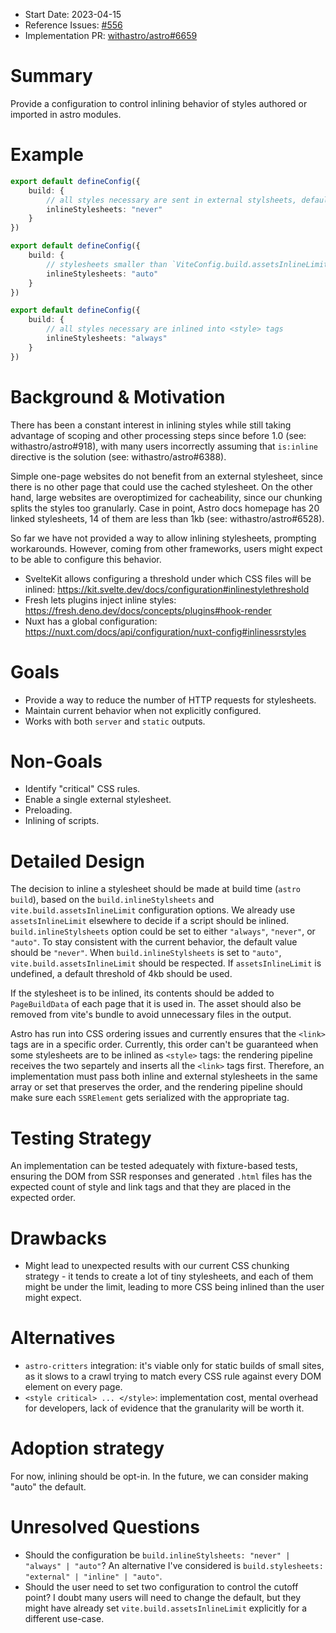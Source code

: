 
- Start Date: 2023-04-15
- Reference Issues: [#556](https://github.com/withastro/roadmap/issues/556)
- Implementation PR: [withastro/astro#6659](https://github.com/withastro/astro/pull/6659)

# Summary

Provide a configuration to control inlining behavior of styles authored or imported in astro modules.

# Example

```ts
export default defineConfig({
    build: {
        // all styles necessary are sent in external stylsheets, default; maintains current behavior
        inlineStylesheets: "never"
    }
})
```
```ts
export default defineConfig({
    build: {
        // stylesheets smaller than `ViteConfig.build.assetsInlineLimit` (or 4kb if not defined by the user) are inlined
        inlineStylesheets: "auto"
    }
})
```
```ts
export default defineConfig({
    build: {
        // all styles necessary are inlined into <style> tags
        inlineStylesheets: "always"
    }
})
```

# Background & Motivation

There has been a constant interest in inlining styles while still taking advantage of scoping and other processing steps since before 1.0 (see: withastro/astro#918), with many users incorrectly assuming that `is:inline` directive is the solution (see: withastro/astro#6388).

Simple one-page websites do not benefit from an external stylesheet, since there is no other page that could use the cached stylesheet. On the other hand, large websites are overoptimized for cacheability, since our chunking splits the styles too granularly. Case in point, Astro docs homepage has 20 linked stylesheets, 14 of them are less than 1kb (see: withastro/astro#6528).

So far we have not provided a way to allow inlining stylesheets, prompting workarounds. However, coming from other frameworks, users might expect to be able to configure this behavior.
- SvelteKit allows configuring a threshold under which CSS files will be inlined:  https://kit.svelte.dev/docs/configuration#inlinestylethreshold
- Fresh lets plugins inject inline styles: https://fresh.deno.dev/docs/concepts/plugins#hook-render
- Nuxt has a global configuration: https://nuxt.com/docs/api/configuration/nuxt-config#inlinessrstyles

# Goals

- Provide a way to reduce the number of HTTP requests for stylesheets.
- Maintain current behavior when not explicitly configured.
- Works with both `server` and `static` outputs.

# Non-Goals

- Identify "critical" CSS rules.
- Enable a single external stylesheet.
- Preloading.
- Inlining of scripts.

# Detailed Design

The decision to inline a stylesheet should be made at build time (`astro build`), based on the `build.inlineStylsheets` and `vite.build.assetsInlineLimit` configuration options. We already use `assetsInlineLimit` elsewhere to decide if a script should be inlined. `build.inlineStylsheets` option could be set to either `"always"`, `"never"`, or `"auto"`. To stay consistent with the current behavior, the default value should be `"never"`. When `build.inlineStylsheets` is set to `"auto"`, `vite.build.assetsInlineLimit` should be respected. If `assetsInlineLimit` is undefined, a default threshold of 4kb should be used.

If the stylesheet is to be inlined, its contents should be added to `PageBuildData` of each page that it is used in. The asset should also be removed from vite's bundle to avoid unnecessary files in the output.

Astro has run into CSS ordering issues and currently ensures that the `<link>` tags are in a specific order. Currently, this order can't be guaranteed when some stylesheets are to be inlined as `<style>` tags: the rendering pipeline receives the two separtely and inserts all the `<link>` tags first. Therefore, an implementation must pass both inline and external stylesheets in the same array or set that preserves the order, and the rendering pipeline should make sure each `SSRElement` gets serialized with the appropriate tag.

# Testing Strategy

An implementation can be tested adequately with fixture-based tests, ensuring the DOM from SSR responses and generated `.html` files has the expected count of style and link tags and that they are placed in the expected order.

# Drawbacks

- Might lead to unexpected results with our current CSS chunking strategy - it tends to create a lot of tiny stylesheets, and each of them might be under the limit, leading to more CSS being inlined than the user might expect.

# Alternatives

- `astro-critters` integration: it's viable only for static builds of small sites, as it slows to a crawl trying to match every CSS rule against every DOM element on every page.
- `<style critical> ... </style>`: implementation cost, mental overhead for developers, lack of evidence that the granularity will be worth it.

# Adoption strategy

For now, inlining should be opt-in. In the future, we can consider making "auto" the default.

# Unresolved Questions

- Should the configuration be `build.inlineStylsheets: "never" | "always" | "auto"`? An alternative I've considered is `build.stylesheets: "external" | "inline" | "auto"`.
- Should the user need to set two configuration to control the cutoff point? I doubt many users will need to change the default, but they might have already set `vite.build.assetsInlineLimit` explicitly for a different use-case.
